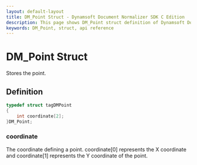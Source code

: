 ```yaml
---
layout: default-layout
title: DM_Point Struct - Dynamsoft Document Normalizer SDK C Edition
description: This page shows DM_Point struct definition of Dynamsoft Document Normalizer SDK C Edition.
keywords: DM_Point, struct, api reference
---
```


# DM_Point Struct

Stores the point.

## Definition

```c
typedef struct tagDMPoint
{
    int coordinate[2];
}DM_Point;
```

### coordinate

The coordinate defining a point. coordinate\[0\] represents the X coordinate and coordinate\[1\] represents the Y coordinate of the point.
